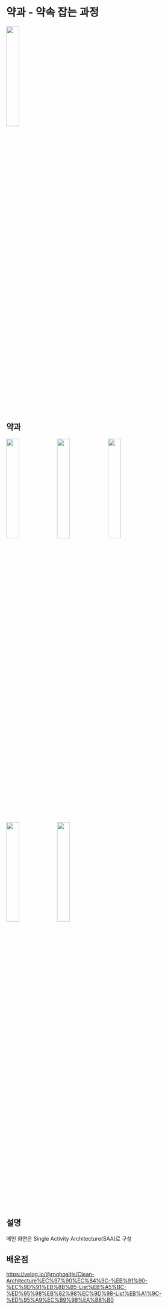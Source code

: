 # 약과 - 약속 잡는 과정 
<img src = "https://github.com/user-attachments/assets/867ccfff-a36c-4eaa-b50b-8f6610966f85" width="26%" height="26%"> 

## 약과 
<img src = "https://github.com/user-attachments/assets/64e705cc-acbd-467e-b900-f621ed8884fa" width="26%" height="26%"> 
<img src = "https://github.com/user-attachments/assets/3f6a64ff-6e47-48fd-919a-4fe5b598e5b6" width="26%" height="26%"> 
<img src = "https://github.com/user-attachments/assets/33b6933b-0805-4b3c-b303-f28daa316ffc" width="26%" height="26%"> 
<img src = "https://github.com/user-attachments/assets/de9e7be0-87ea-4596-9a12-c3d8bcb8d338" width="26%" height="26%"> 
<img src = "https://github.com/user-attachments/assets/7c50d8fd-055b-4399-a258-09c99b8656ee" width="26%" height="26%"> 

## 설명
메인 화면은 Single Activity Architecture(SAA)로 구성

## 배운점
https://velog.io/@rnqhqaltjs/Clean-Architecture%EC%97%90%EC%84%9C-%EB%91%90-%EC%9D%91%EB%8B%B5-List%EB%A5%BC-%ED%95%98%EB%82%98%EC%9D%98-List%EB%A1%9C-%ED%95%A9%EC%B9%98%EA%B8%B0
